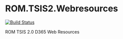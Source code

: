 # ROM.TSIS2.Webresources

[![Build Status](https://dev.azure.com/transport-canada/Inspection%20Solution%20Architecture%20WG/_apis/build/status/TSIS2/Create%20TSIS2.WebResources%20Artifact?branchName=main)](https://dev.azure.com/transport-canada/Inspection%20Solution%20Architecture%20WG/_build/latest?definitionId=483&branchName=main)

ROM TSIS 2.0 D365 Web Resources
